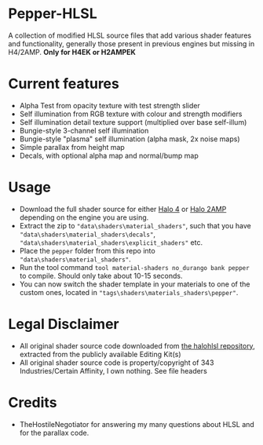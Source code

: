 # Pepper-HLSL
A collection of modified HLSL source files that add various shader features and functionality, generally those present in previous engines but missing in H4/2AMP.
**Only for H4EK or H2AMPEK**

# Current features
- Alpha Test from opacity texture with test strength slider
- Self illumination from RGB texture with colour and strength modifiers
- Self illumination detail texture support (multiplied over base self-illum)
- Bungie-style 3-channel self illumination
- Bungie-style "plasma" self illumination (alpha mask, 2x noise maps)
- Simple parallax from height map
- Decals, with optional alpha map and normal/bump map

# Usage
- Download the full shader source for either [Halo 4](https://github.com/halohlsl/Halo4-Shader-Source) or [Halo 2AMP](https://github.com/halohlsl/Halo2AMP-Shader-Source) depending on the engine you are using.
- Extract the zip to `"data\shaders\material_shaders"`, such that you have `"data\shaders\material_shaders\decals"`, `"data\shaders\material_shaders\explicit_shaders"` etc.
- Place the `pepper` folder from this repo into `"data\shaders\material_shaders"`.
- Run the tool command `tool material-shaders no_durango bank pepper` to compile. Should only take about 10-15 seconds.
- You can now switch the shader template in your materials to one of the custom ones, located in `"tags\shaders\materials_shaders\pepper"`.

# Legal Disclaimer
- All original shader source code downloaded from [the halohlsl repository](https://github.com/halohlsl), extracted from the publicly available Editing Kit(s)
- All original shader source code is property/copyright of 343 Industries/Certain Affinity, I own nothing. See file headers

# Credits
- TheHostileNegotiator for answering my many questions about HLSL and for the parallax code.